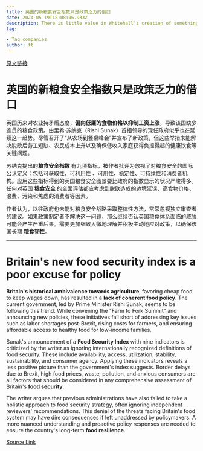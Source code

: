 ```yaml
---
title: 英国的新粮食安全指数只是政策乏力的借口
date: 2024-05-19T18:08:06.933Z
description: There is little value in Whitehall’s creation of something that suggests everything is fine
tag: 

- Tag companies
author: ft
---
```


[原文链接](https://ft.com/content/23b186c9-e7ab-40ed-bdfe-990319166c8d)

# 英国的新粮食安全指数只是政策乏力的借口 

英国历来对农业持矛盾态度，**偏向低廉的食物价格以抑制工资上涨**，导致该国缺少连贯的粮食政策。由里希·苏纳克（Rishi Sunak）首相领导的现任政府似乎也在延续这一趋势。尽管召开了“从农场到餐桌峰会”并宣布了新政策，但这些举措未能解决脱欧后劳工短缺、农民成本上升以及确保低收入家庭获得负担得起的健康饮食等关键问题。 

苏纳克提出的**粮食安全指数** 有九项指标，被作者批评为忽视了对粮食安全的国际公认定义：包括可获取性、可利用性 、可用性、稳定性、可持续性和消费者机构。应用这些指标得到的英国粮食安全图景要比政府的指数显示的状况严峻得多。任何对英国 **粮食安全** 的全面评估都应考虑到脱欧造成的边境延误、高食物价格、浪费、污染和焦虑的消费者等因素。

作者认为，以往政府也未能对粮食安全战略采取整体性方法，常常忽视独立审查者的建议。如果政策制定者不解决这一问题，那么继续否认英国粮食体系面临的威胁可能会产生严重后果。需要更加细致入微地理解并积极主动地应对政策，以确保该国长期 **粮食韧性**。

---

# Britain's new food security index is a poor excuse for policy 

**Britain's historical ambivalence towards agriculture**, favoring cheap food to keep wages down, has resulted in a **lack of coherent food policy**. The current government, led by Prime Minister Rishi Sunak, seems to be following this trend. While convening the "Farm to Fork Summit" and announcing new policies, these initiatives fall short of addressing key issues such as labor shortages post-Brexit, rising costs for farmers, and ensuring affordable access to healthy food for low-income families. 

Sunak's announcement of a **Food Security Index** with nine indicators is criticized by the writer as ignoring internationally recognized definitions of food security. These include availability, access, utilization, stability, sustainability, and consumer agency. Applying these indicators reveals a less positive picture than the government's index suggests. Border delays due to Brexit, high food prices, waste, pollution, and anxious consumers are all factors that should be considered in any comprehensive assessment of Britain's **food security**. 

The writer argues that previous administrations have also failed to take a holistic approach to food security strategy, often ignoring independent reviewers' recommendations. This denial of the threats facing Britain's food system may have dire consequences if left unaddressed by policymakers. A more nuanced understanding and proactive policy responses are needed to ensure the country's long-term **food resilience**. 


[Source Link](https://ft.com/content/23b186c9-e7ab-40ed-bdfe-990319166c8d)

